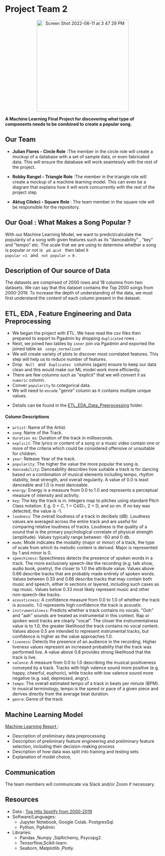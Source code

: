 # Project Team 2

<p align="center"> <img width="299" alt="Screen Shot 2022-06-11 at 3 47 29 PM" src="https://user-images.githubusercontent.com/98676400/173204357-6cdd455f-daec-480f-9cc0-0fcc33533950.png"> </p>

<strong>A Machine Learning Final Project for discovering what type of components needs to be combined to create a popular song.</strong>

## Our Team

* <strong>Julian Flores - Circle Role</strong>  :The member in the circle role will create a mockup of a database with a set of sample data, or even fabricated data. This will ensure the database will work seamlessly with the rest of the project.

* <strong>Robby Rangel - Triangle Role</strong>    :The member in the triangle role will create a mockup of a machine learning model. This can even be a diagram that explains how it will work concurrently with the rest of the project step

* <strong>Aktug Cilekci - Square Role </strong>  : The team member in the square role will be responsible for the repository.


## Our Goal : What Makes a Song Popular ?

With our Machine Learning Model, we want to predict/calculate the popularity of a song with given features such as its "danceability" , "key" and "tempo" etc. The scale that we are using to determine whether a song is popular or not is <code> pd.qcut </code> then label it <code> popular =1 </code> and <code> not popular = 0</code> . 


## Description of Our source of Data

The datasets are comprised of 2000 rows and 18 columns from two datasets. We can say that this dataset contains the Top 2000 songs from 2000-2019.
To increase the depth of understanding of the data, we must first understand the content of each column present in the dataset.

## ETL, EDA , Feature Engineering and Data Preprocessing
* We began the project with ETL. We have read the csv files then prepared to export to Pgadmin by dropping <code>duplicated</code> rows .
* Next, we joined two tables by <code>inner</code> join via Pgadmin and exported the joined table as <code> songs_normalized</code>
* We will create variety of plots to discover most correlated features. This step will help us to reduce number of features. 
* Drop <code> Null </code> and <code> Duplicates </code> columns (again) ensure to keep our data clean and this would make our ML model work more efficiently. 
* There are few columns such as "explicit" that we will convert it as  <code>numeric</code> column.
* Conver <code>popularity</code> to cotegorical data. 
* We will need to <code>encode</code> "genre" column as it contains multiple unique values. 
- Details can be found in the [ETL_EDA_Data_Preprocessing](https://github.com/aktugchelekche/Project_Team_2/tree/main/ETL_EDA_Data_Preprocessing) folder. 
#### Column Descriptions

* <code>artist</code>: Name of the Artist.
* <code>song</code>: Name of the Track.
* <code>duration_ms</code>: Duration of the track in milliseconds.
* <code>explicit</code>: The lyrics or content of a song or a music video contain one or more of the criteria which could be considered offensive or unsuitable for children.
* <code>year</code>: Release Year of the track.
* <code>popularity</code>: The higher the value the more popular the song is.
* <code>danceability</code>: Danceability describes how suitable a track is for dancing based on a combination of musical elements including tempo, rhythm stability, beat strength, and overall regularity. A value of 0.0 is least danceable and 1.0 is most danceable.
* <code>energy</code>: Energy is a measure from 0.0 to 1.0 and represents a perceptual measure of intensity and activity.
* <code>key</code>: The key the track is in. Integers map to pitches using standard Pitch Class notation. E.g. 0 = C, 1 = C♯/D♭, 2 = D, and so on. If no key was detected, the value is -1.
* <code>loudness</code>: The overall loudness of a track in decibels (dB). Loudness values are averaged across the entire track and are useful for comparing relative loudness of tracks. Loudness is the quality of a sound that is the primary psychological correlate of physical strength (amplitude). Values typically range between -60 and 0 db.
* <code>mode</code>: Mode indicates the modality (major or minor) of a track, the type of scale from which its melodic content is derived. Major is represented by 1 and minor is 0.
* <code>speechiness</code>: Speechiness detects the presence of spoken words in a track. The more exclusively speech-like the recording (e.g. talk show, audio book, poetry), the closer to 1.0 the attribute value. Values above 0.66 describe tracks that are probably made entirely of spoken words. Values between 0.33 and 0.66 describe tracks that may contain both music and speech, either in sections or layered, including such cases as rap music. Values below 0.33 most likely represent music and other non-speech-like tracks.
* <code>acousticness</code>: A confidence measure from 0.0 to 1.0 of whether the track is acoustic. 1.0 represents high confidence the track is acoustic.
* <code>instrumentalness</code>: Predicts whether a track contains no vocals. "Ooh" and "aah" sounds are treated as instrumental in this context. Rap or spoken word tracks are clearly "vocal". The closer the instrumentalness value is to 1.0, the greater likelihood the track contains no vocal content. Values above 0.5 are intended to represent instrumental tracks, but confidence is higher as the value approaches 1.0.
* <code>liveness</code>: Detects the presence of an audience in the recording. Higher liveness values represent an increased probability that the track was performed live. A value above 0.8 provides strong likelihood that the track is live.
* <code>valence</code>: A measure from 0.0 to 1.0 describing the musical positiveness conveyed by a track. Tracks with high valence sound more positive (e.g. happy, cheerful, euphoric), while tracks with low valence sound more negative (e.g. sad, depressed, angry).
* <code>tempo</code>: The overall estimated tempo of a track in beats per minute (BPM). In musical terminology, tempo is the speed or pace of a given piece and derives directly from the average beat duration.
* <code>genre</code>: Genre of the track

##  Machine Learning Model 

[Machine Learning Report ](https://github.com/aktugchelekche/Project_Team_2/blob/main/Machine_Learning_Models): 

 * Description of preliminary data
preprocessing
 * Description of preliminary feature
engineering and preliminary feature
selection, including their decision-making
process
 * Description of how data was split into
training and testing sets
 * Explanation of model choice,

## Communication 

The team members will communicate via Slack and/or Zoom if necessary.

## Resources
* Data : [Top Hits Spotify from 2000-2019](https://github.com/aktugchelekche/Project_Team_2/tree/main/Resources)
* Software/Languages: 
  * Jupyter Notebook, Google Colab. PostgresSql.
  * Python, PgAdmin
* Libraries: 
  * Pandas ,Numpy ,SqlAlchemy, Psycopg2.
  * Tensorflow,Scikit-learn.
  * Seaborn, Matplotlib ,Plotly.
  
